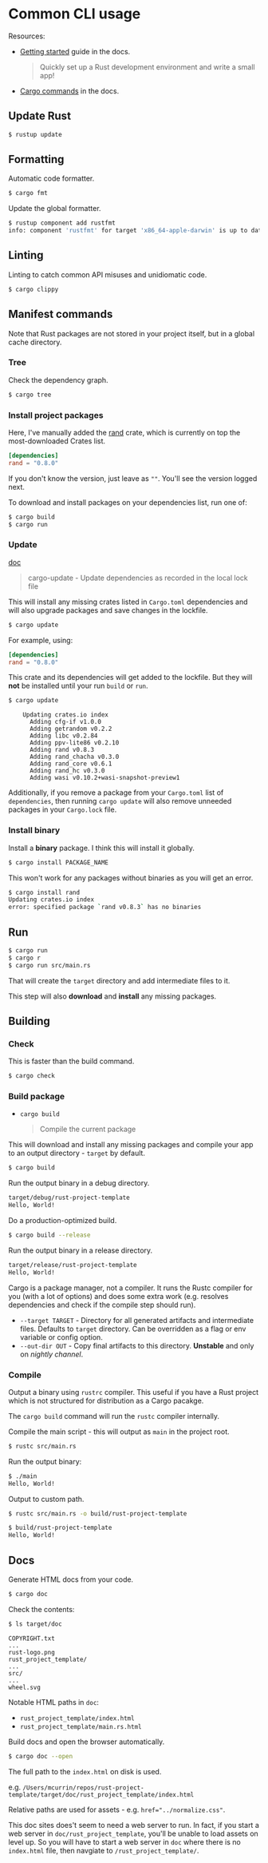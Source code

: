 # Common CLI usage

Resources:

- [Getting started](https://www.rust-lang.org/learn/get-started) guide in the docs.
    > Quickly set up a Rust development environment and write a small app!
- [Cargo commands](https://doc.rust-lang.org/cargo/commands/index.html) in the docs.


## Update Rust

```sh
$ rustup update
```


## Formatting

Automatic code formatter.

```sh
$ cargo fmt
```

Update the global formatter.

```sh
$ rustup component add rustfmt
info: component 'rustfmt' for target 'x86_64-apple-darwin' is up to date
```


## Linting

Linting to catch common API misuses and unidiomatic code.

```sh
$ cargo clippy
```

## Manifest commands

Note that Rust packages are not stored in your project itself, but in a global cache directory.

### Tree

Check the dependency graph.

```sh
$ cargo tree
```

### Install project packages

Here, I've manually added the [rand](https://crates.io/crates/rand) crate, which is currently on top the most-downloaded Crates list.

```toml
[dependencies]
rand = "0.8.0"
```

If you don't know the version, just leave as `""`. You'll see the version logged next.

To download and install packages on your dependencies list, run one of:

```sh
$ cargo build
$ cargo run
```


### Update

[doc](https://doc.rust-lang.org/cargo/commands/cargo-update.html)

> cargo-update - Update dependencies as recorded in the local lock file

This will install any missing crates listed in `Cargo.toml` dependencies and will also upgrade packages and save changes in the lockfile.

```sh
$ cargo update
```

For example, using:

```toml
[dependencies]
rand = "0.8.0"
```

This crate and its dependencies will get added to the lockfile. But they will **not** be installed until your run `build` or `run`.

```sh
$ cargo update
```
```
    Updating crates.io index
      Adding cfg-if v1.0.0
      Adding getrandom v0.2.2
      Adding libc v0.2.84
      Adding ppv-lite86 v0.2.10
      Adding rand v0.8.3
      Adding rand_chacha v0.3.0
      Adding rand_core v0.6.1
      Adding rand_hc v0.3.0
      Adding wasi v0.10.2+wasi-snapshot-preview1
```

Additionally, if you remove a package from your `Cargo.toml` list of `dependencies`, then running `cargo update` will also remove unneeded packages in your `Cargo.lock` file.

### Install binary

Install a **binary** package. I think this will install it globally.

```sh
$ cargo install PACKAGE_NAME
```

This won't work for any packages without binaries as you will get an error.

```sh
$ cargo install rand
Updating crates.io index
error: specified package `rand v0.8.3` has no binaries
```


## Run

```sh
$ cargo run
$ cargo r
$ cargo run src/main.rs
```

That will create the `target` directory and add intermediate files to it.

This step will also **download** and **install** any missing packages.


## Building

### Check

This is faster than the build command.

```sh
$ cargo check
```

### Build package

- `cargo build`
    > Compile the current package

This will download and install any missing packages and compile your app to an output directory - `target` by default.

```sh
$ cargo build
```

Run the output binary in a debug directory.

```sh
target/debug/rust-project-template
Hello, World!
```

Do a production-optimized build.

```sh
$ cargo build --release
```

Run the output binary in a release directory.

```sh
target/release/rust-project-template
Hello, World!
```

Cargo is a package manager, not a compiler. It runs the Rustc compiler for you (with a lot of options) and does some extra work (e.g. resolves dependencies and check if the compile step should run).

- `--target TARGET` - Directory for all generated artifacts and intermediate files. Defaults to  `target` directory. Can be overridden as a flag or env variable or config option.
- `--out-dir OUT` - Copy final artifacts to this directory. **Unstable** and only on _nightly channel_.


### Compile

Output a binary using `rustrc` compiler. This useful if you have a Rust project which is not structured for distribution as a Cargo pacakge.

The `cargo build` command will run the `rustc` compiler internally.

Compile the main script - this will output as `main` in the project root.

```sh
$ rustc src/main.rs
```

Run the output binary:

```sh
$ ./main
Hello, World!
```

Output to custom path.

```sh
$ rustc src/main.rs -o build/rust-project-template
```

```sh
$ build/rust-project-template
Hello, World!
```



## Docs

Generate HTML docs from your code.


```sh
$ cargo doc
```

Check the contents:

```sh
$ ls target/doc
```
```
COPYRIGHT.txt
...
rust-logo.png
rust_project_template/
...
src/
...
wheel.svg
```

Notable HTML paths in `doc`:

- `rust_project_template/index.html`
- `rust_project_template/main.rs.html`

Build docs and open the browser automatically.

```sh
$ cargo doc --open
```

The full path to the `index.html` on disk is used. 

e.g. `/Users/mcurrin/repos/rust-project-template/target/doc/rust_project_template/index.html`

Relative paths are used for assets - e.g. `href="../normalize.css"`.

This doc sites does't seem to need a web server to run. In fact, if you start a web server in `doc/rust_project_template`, you'll be unable to load assets on level up. So you will have to start a web server in `doc` where there is no `index.html` file, then navgiate to `/rust_project_template/`.

